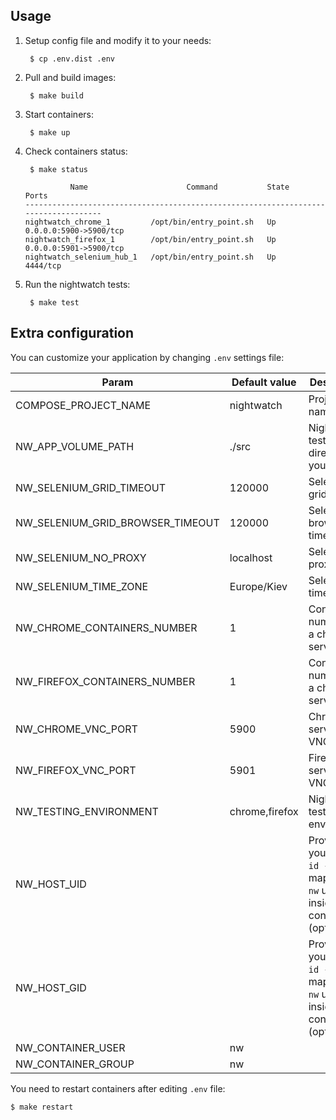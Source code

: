 ## Usage

1. Setup config file and modify it to your needs:

        $ cp .env.dist .env

2. Pull and build images:

        $ make build

2. Start containers:

        $ make up

3. Check containers status:

        $ make status

    ```
              Name                      Command           State           Ports
    ------------------------------------------------------------------------------------
    nightwatch_chrome_1         /opt/bin/entry_point.sh   Up      0.0.0.0:5900->5900/tcp
    nightwatch_firefox_1        /opt/bin/entry_point.sh   Up      0.0.0.0:5901->5900/tcp
    nightwatch_selenium_hub_1   /opt/bin/entry_point.sh   Up      4444/tcp
    ```

3. Run the nightwatch tests:

        $ make test

## Extra configuration

You can customize your application by changing `.env` settings file:

Param | Default value | Description
--- | --- | ---
COMPOSE_PROJECT_NAME | nightwatch | Project name
NW_APP_VOLUME_PATH | ./src | Nightwatch tests directory on your host
NW_SELENIUM_GRID_TIMEOUT | 120000 | Selenium grid timeout
NW_SELENIUM_GRID_BROWSER_TIMEOUT | 120000 | Selenium browser timeout
NW_SELENIUM_NO_PROXY | localhost | Selenium no proxy host
NW_SELENIUM_TIME_ZONE | Europe/Kiev | Selenium timezone
NW_CHROME_CONTAINERS_NUMBER | 1 | Containers number for a chrome service
NW_FIREFOX_CONTAINERS_NUMBER | 1 | Containers number for a chrome service
NW_CHROME_VNC_PORT | 5900 | Chrome service VNC port
NW_FIREFOX_VNC_PORT | 5901 | Firefox service VNC port
NW_TESTING_ENVIRONMENT | chrome,firefox | Nightwatch testing environment
NW_HOST_UID | | Provide your uid (`$ id -u`) to map it with `nw` user inside container (optional)
NW_HOST_GID | | Provide your gid (`$ id -u`) to map it with `nw` user inside container (optional)
NW_CONTAINER_USER | nw
NW_CONTAINER_GROUP | nw

You need to restart containers after editing `.env` file:

    $ make restart
